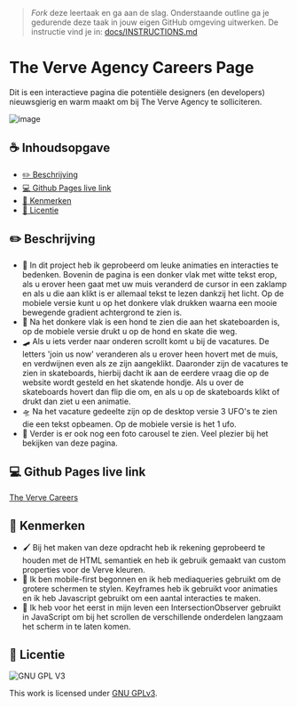> _Fork_ deze leertaak en ga aan de slag. Onderstaande outline ga je gedurende deze taak in jouw eigen GitHub omgeving uitwerken. De instructie vind je in: [docs/INSTRUCTIONS.md](docs/INSTRUCTIONS.md)

# The Verve Agency Careers Page
<!-- Geef je project een titel en schrijf in één zin wat het is -->
Dit is een interactieve pagina die potentiële designers (en developers) nieuwsgierig en warm maakt om bij The Verve Agency te solliciteren.

<!-- Voeg een mooie poster visual toe 📸 -->
![image](https://user-images.githubusercontent.com/101579892/214552810-0bc7bc51-bd94-48b1-a035-a1df18cbbd55.png)

## ☕ Inhoudsopgave

-  [✏️ Beschrijving](https://github.com/r20222/The-Verve-Agency-Careers#%EF%B8%8F-beschrijving)
-  [💻 Github Pages live link](https://github.com/r20222/The-Verve-Agency-Careers#-github-pages-live-link)
-  [📝 Kenmerken](https://github.com/r20222/The-Verve-Agency-Careers/edit/main/README.md#-kenmerken)
-  [📁 Licentie](https://github.com/r20222/The-Verve-Agency-Careers/edit/main/README.md#-licentie)

##  ✏️ Beschrijving
<!-- In de Beschrijving staat hoe je project er uit ziet, hoe het werkt en wat je er mee kan. -->
- 🔦 In dit project heb ik geprobeerd om leuke animaties en interacties te bedenken. Bovenin de pagina is een donker vlak met witte tekst erop, als u erover heen gaat met uw muis veranderd de cursor in een zaklamp en als u die aan klikt is er allemaal tekst te lezen dankzij het licht. Op de mobiele versie kunt u op het donkere vlak drukken waarna een mooie bewegende gradient achtergrond te zien is. 
- 🐶 Na het donkere vlak is een hond te zien die aan het skateboarden is, op de mobiele versie drukt u op de hond en skate die weg. 
- 🛹 Als u iets verder naar onderen scrollt komt u bij de vacatures. De letters 'join us now' veranderen als u erover heen hovert met de muis, en verdwijnen even als ze zijn aangeklikt. Daaronder zijn de vacatures te zien in skateboards, hierbij dacht ik aan de eerdere vraag die op de website wordt gesteld en het skatende hondje. Als u over de skateboards hovert dan flip die om, en als u op de skateboards klikt of drukt dan ziet u een animatie. 
- 🛸 Na het vacature gedeelte zijn op de desktop versie 3 UFO's te zien die een tekst opbeamen. Op de mobiele versie is het 1 ufo. 
- 📸 Verder is er ook nog een foto carousel te zien. Veel plezier bij het bekijken van deze pagina.

<!-- Voeg een link toe naar Github Pages 🌐-->
##  💻 Github Pages live link
[The Verve Careers](https://r20222.github.io/The-Verve-Agency-Careers/)

##  📝 Kenmerken
<!-- Bij Kenmerken staat welke technieken zijn gebruikt en hoe. Wat is de HTML structuur? Wat zijn de belangrijkste dingen in CSS? Wat is er met JS gedaan en hoe? -->

- 🖌️ Bij het maken van deze opdracht heb ik rekening geprobeerd te houden met de HTML semantiek en heb ik gebruik gemaakt van custom properties voor de Verve kleuren. 
- 📱 Ik ben mobile-first begonnen en ik heb mediaqueries gebruikt om de grotere schermen te stylen. Keyframes heb ik gebruikt voor animaties en ik heb Javascript gebruikt om een aantal interacties te maken.
- 💎 Ik heb voor het eerst in mijn leven een IntersectionObserver gebruikt in JavaScript om bij het scrollen de verschillende onderdelen langzaam het scherm in te laten komen.

## 📁 Licentie

![GNU GPL V3](https://www.gnu.org/graphics/gplv3-127x51.png)

This work is licensed under [GNU GPLv3](./LICENSE).
